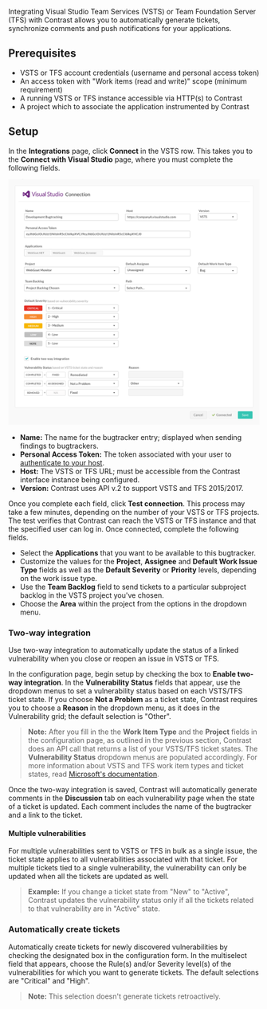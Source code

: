 <!--
title: "VSTS Integration"
description: "Integrating VSTS and TFS with Contrast"
tags: "Admin organization settings integrations vsts tfs"
-->

Integrating Visual Studio Team Services (VSTS) or Team Foundation Server (TFS) with Contrast allows you to automatically generate tickets, synchronize comments and push notifications for your applications.

## Prerequisites

* VSTS or TFS account credentials (username and personal access token)
* An access token with "Work items (read and write)" scope (minimum requirement)
* A running VSTS or TFS instance accessible via HTTP(s) to Contrast
* A project which to associate the application instrumented by Contrast

## Setup

In the **Integrations** page, click **Connect** in the VSTS row. This takes you to the **Connect with Visual Studio** page, where you must complete the following fields.

<a href="assets/images/VSTS-configuration.png" rel="lightbox" title="Configure your VSTS integration"><img class="thumbnail" src="assets/images/VSTS-configuration.png"/></a>


* **Name:** The name for the bugtracker entry; displayed when sending findings to bugtrackers.
* **Personal Access Token:** The token associated with your user to [authenticate to your host](https://docs.microsoft.com/en-us/vsts/accounts/use-personal-access-tokens-to-authenticate).
* **Host:** The VSTS or TFS URL; must be accessible from the Contrast interface instance being configured.
* **Version:** Contrast uses API v.2 to support VSTS and TFS 2015/2017.

Once you complete each field, click **Test connection**. This process may take a few minutes, depending on the number of your VSTS or TFS projects. The test verifies that Contrast can reach the VSTS or TFS instance and that the specified user can log in. Once connected, complete the following fields. 

* Select the **Applications** that you want to be available to this bugtracker. 
* Customize the values for the **Project**, **Assignee** and **Default Work Issue Type** fields as well as the **Default Severity** or **Priority** levels, depending on the work issue type. 
* Use the **Team Backlog** field to send tickets to a particular subproject backlog in the VSTS project you've chosen. 
* Choose the **Area** within the project from the options in the dropdown menu.

### Two-way integration

Use two-way integration to automatically update the status of a linked vulnerability when you close or reopen an issue in VSTS or TFS.

In the configuration page, begin setup by checking the box to **Enable two-way integration**. In the **Vulnerability Status** fields that appear, use the dropdown menus to set a vulnerability status based on each VSTS/TFS ticket state. If you choose **Not a Problem** as a ticket state, Contrast requires you to choose a **Reason** in the dropdown menu, as it does in the Vulnerability grid; the default selection is "Other". 

> **Note:** After you fill in the the **Work Item Type** and the **Project** fields in the configuration page, as outlined in the previous section, Contrast does an API call that returns a list of your VSTS/TFS ticket states. The **Vulnerability Status** dropdown menus are populated accordingly. For more information about VSTS and TFS work item types and ticket states, read [Microsoft's documentation](https://docs.microsoft.com/en-us/vsts/work/work-items/guidance/agile-process-workflow#track-progress).

Once the two-way integration is saved, Contrast will automatically generate comments in the **Discussion** tab on each vulnerability page when the state of a ticket is updated. Each comment includes the name of the bugtracker and a link to the ticket. 

#### Multiple vulnerabilities

For multiple vulnerabilities sent to VSTS or TFS in bulk as a single issue, the ticket state applies to all vulnerabilities associated with that ticket. For multiple tickets tied to a single vulnerability, the vulnerability can only be updated when all the tickets are updated as well.

> **Example:** If you change a ticket state from "New" to "Active", Contrast updates the vulnerability status only if all the tickets related to that vulnerability are in "Active" state. 

### Automatically create tickets 

Automatically create tickets for newly discovered vulnerabilities by checking the designated box in the configuration form. In the multiselect field that appears, choose the Rule(s) and/or Severity level(s) of the vulnerabilities for which you want to generate tickets. The default selections are "Critical" and "High".

> **Note:** This selection doesn't generate tickets retroactively.

